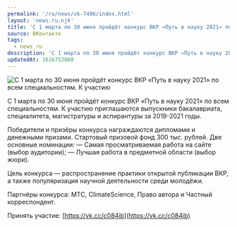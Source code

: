 ```yaml
---
permalink: '/ru/news/vk-7486/index.html'
layout: 'news.ru.njk'
title: 'С 1 марта по 30 июня пройдёт конкурс ВКР «Путь в науку 2021» по всем специальностям.'
source: ВКонтакте
tags:
  - news_ru
description: 'С 1 марта по 30 июня пройдёт конкурс ВКР «Путь в науку 2021» по всем специальностям.'
updatedAt: 1616752860
---
```

![С 1 марта по 30 июня пройдёт конкурс ВКР «Путь в науку 2021» по всем специальностям. К участию](https://sun9-41.userapi.com/sun9-22/impg/n9v9DY5CeQaG5Q5jmHQN0y16JfQND-LIRNIbvw/oQUJCpht-ew.jpg?size=1280x719&quality=96&sign=623094b1db05a6baf6a41670a88ee399&c_uniq_tag=7aQGlC1ZQBWUU-tYSd_k5MUDR29m0vNpRlWCPZA2JMg&type=album)

С 1 марта по 30 июня пройдёт конкурс ВКР «Путь в науку 2021» по всем специальностям. К участию приглашаются выпускники бакалавриата, специалитета, магистратуры и аспирантуры за 2019-2021 годы.

Победители и призёры конкурса награждаются дипломами и денежными призами. Стартовый призовой фонд 300 тыс. рублей. Две основные номинации:
— Самая просматриваемая работа на сайте (выбор аудитории);
— Лучшая работа в предметной области (выбор жюри).

Цель конкурса — распространение практики открытой публикации ВКР, а также популяризация научной деятельности среди молодёжи.

Партнёры конкурса: МТС, ClimateScience, Право автора и Частный корреспондент.

Принять участие: [https://vk.cc/c084ib](https://vk.cc/c084ib)
